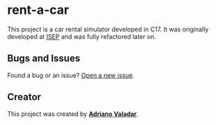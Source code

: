 # rent-a-car

This project is a car rental simulator developed in C17. It was originally developed at [ISEP](https://www.isep.ipp.pt)
and was fully refactored later on.

## Bugs and Issues

Found a bug or an issue? [Open a new issue](https://github.com/adrianovaladar/rent-a-car/issues).

## Creator

This project was created by [**Adriano Valadar**](https://adrianovaladar.github.io).